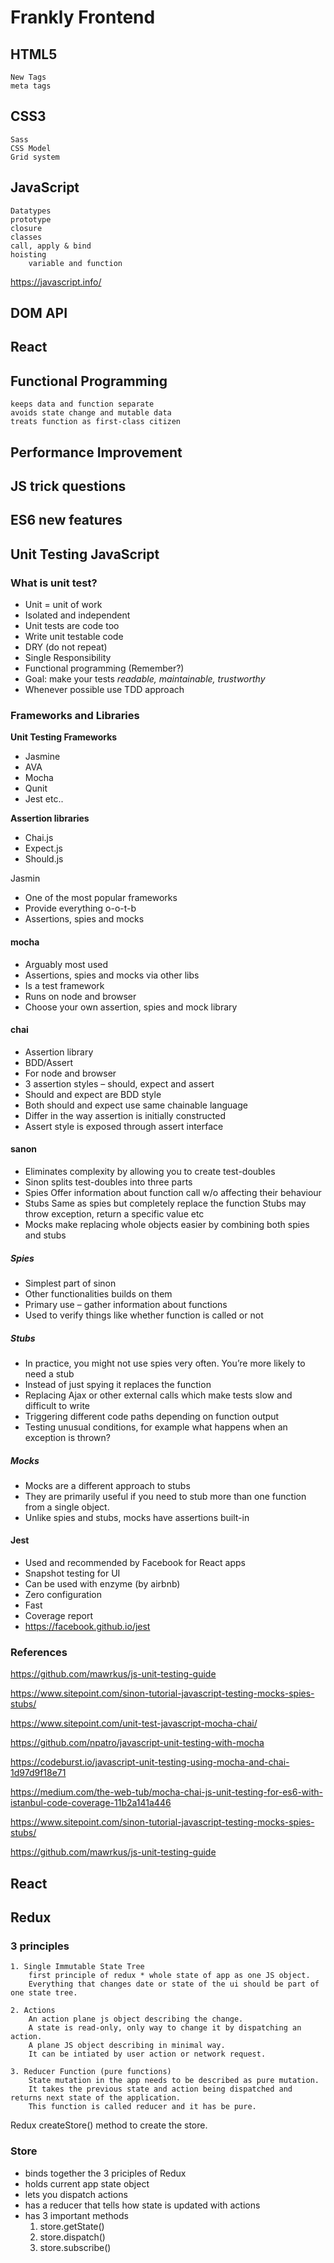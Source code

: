 # Frankly Frontend

## HTML5
	New Tags
	meta tags


## CSS3
	Sass
	CSS Model
	Grid system

## JavaScript
	Datatypes
	prototype
	closure
	classes
	call, apply & bind
	hoisting 
		variable and function

https://javascript.info/


## DOM API

## React

## Functional Programming
	keeps data and function separate
	avoids state change and mutable data
	treats function as first-class citizen

## Performance Improvement

## JS trick questions

## ES6 new features

## Unit Testing JavaScript

### What is unit test?

* Unit = unit of work
* Isolated and independent
* Unit tests are code too
* Write unit testable code
* DRY (do not repeat)
* Single Responsibility
* Functional programming (Remember?)
* Goal: make your tests _readable, maintainable, trustworthy_
* Whenever possible use TDD approach

### Frameworks and Libraries

**Unit Testing Frameworks**
* Jasmine
* AVA
* Mocha
* Qunit
* Jest etc..

**Assertion libraries**
* Chai.js
* Expect.js
* Should.js

Jasmin 
* One of the most popular frameworks
* Provide everything o-o-t-b
* Assertions, spies and mocks

#### mocha
* Arguably most used
* Assertions, spies and mocks via other libs
* Is a test framework
* Runs on node and browser
* Choose your own assertion, spies and mock library

#### chai
* Assertion library
* BDD/Assert
* For node and browser
* 3 assertion styles – should, expect and assert
* Should and expect are BDD style
* Both should and expect use same chainable language
* Differ in the way assertion is initially constructed
* Assert  style is exposed through assert interface

#### sanon
* Eliminates complexity by allowing you to create test-doubles
* Sinon splits test-doubles into three parts
* Spies 
	Offer information about function call w/o affecting their behaviour
* Stubs
	Same as spies but completely replace the function
	Stubs may throw exception, return a specific value etc
* Mocks
	make replacing whole objects easier by combining both spies and stubs

##### Spies
* Simplest part of sinon
* Other functionalities builds  on them
* Primary use – gather information about functions
* Used to verify things like whether function is called or not

##### Stubs
* In practice, you might not use spies very often. You’re more likely to need a stub
* Instead of just spying it replaces the function
* Replacing Ajax or other external calls which make tests slow and difficult to write
* Triggering different code paths depending on function output
* Testing unusual conditions, for example what happens when an exception is thrown?

##### Mocks
* Mocks are a different approach to stubs
* They are primarily useful if you need to stub more than one function from a single object.
* Unlike spies and stubs, mocks have assertions built-in


#### Jest 
* Used and recommended by Facebook for React apps
* Snapshot testing for UI 
* Can be used with enzyme (by airbnb)
* Zero configuration 
* Fast 
* Coverage report
* https://facebook.github.io/jest


### References

https://github.com/mawrkus/js-unit-testing-guide

https://www.sitepoint.com/sinon-tutorial-javascript-testing-mocks-spies-stubs/

https://www.sitepoint.com/unit-test-javascript-mocha-chai/

https://github.com/npatro/javascript-unit-testing-with-mocha

https://codeburst.io/javascript-unit-testing-using-mocha-and-chai-1d97d9f18e71

https://medium.com/the-web-tub/mocha-chai-js-unit-testing-for-es6-with-istanbul-code-coverage-11b2a141a446

https://www.sitepoint.com/sinon-tutorial-javascript-testing-mocks-spies-stubs/

https://github.com/mawrkus/js-unit-testing-guide


## React 

## Redux

### 3 principles

	1. Single Immutable State Tree
		first principle of redux * whole state of app as one JS object. 
		Everything that changes date or state of the ui should be part of one state tree.

	2. Actions
		An action plane js object describing the change.
		A state is read-only, only way to change it by dispatching an action.
		A plane JS object describing in minimal way.
		It can be intiated by user action or network request.

	3. Reducer Function (pure functions)
		State mutation in the app needs to be described as pure mutation.
		It takes the previous state and action being dispatched and returns next state of the application.
		This function is called reducer and it has be pure.
	
Redux
createStore() method to create the store.

### Store
* binds together the 3 priciples of Redux
* holds current app state object
* lets you dispatch actions
* has a reducer that tells how state is updated with actions
* has 3 important methods
	1. store.getState()
  	2. store.dispatch()
  	3. store.subscribe()
